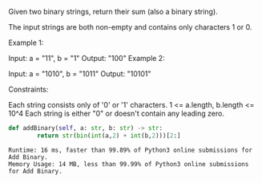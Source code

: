 Given two binary strings, return their sum (also a binary string).

The input strings are both non-empty and contains only characters 1 or 0.

Example 1:

Input: a = "11", b = "1"
Output: "100"
Example 2:

Input: a = "1010", b = "1011"
Output: "10101"
 

Constraints:

Each string consists only of '0' or '1' characters.
1 <= a.length, b.length <= 10^4
Each string is either "0" or doesn't contain any leading zero.




```python
def addBinary(self, a: str, b: str) -> str:
        return str(bin(int(a,2) + int(b,2)))[2:]
```

```
Runtime: 16 ms, faster than 99.89% of Python3 online submissions for Add Binary.
Memory Usage: 14 MB, less than 99.99% of Python3 online submissions for Add Binary.
```
